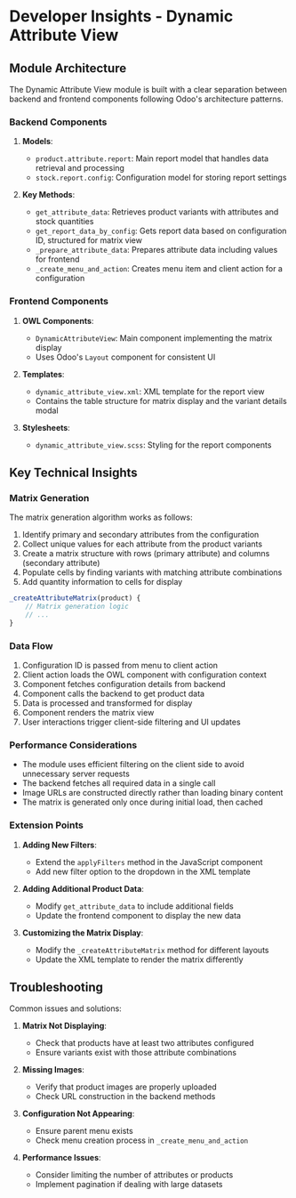 # Developer Insights - Dynamic Attribute View

## Module Architecture

The Dynamic Attribute View module is built with a clear separation between backend and frontend components following Odoo's architecture patterns.

### Backend Components

1. **Models**:
   - `product.attribute.report`: Main report model that handles data retrieval and processing
   - `stock.report.config`: Configuration model for storing report settings

2. **Key Methods**:
   - `get_attribute_data`: Retrieves product variants with attributes and stock quantities
   - `get_report_data_by_config`: Gets report data based on configuration ID, structured for matrix view
   - `_prepare_attribute_data`: Prepares attribute data including values for frontend
   - `_create_menu_and_action`: Creates menu item and client action for a configuration

### Frontend Components

1. **OWL Components**:
   - `DynamicAttributeView`: Main component implementing the matrix display
   - Uses Odoo's `Layout` component for consistent UI

2. **Templates**:
   - `dynamic_attribute_view.xml`: XML template for the report view
   - Contains the table structure for matrix display and the variant details modal

3. **Stylesheets**:
   - `dynamic_attribute_view.scss`: Styling for the report components

## Key Technical Insights

### Matrix Generation

The matrix generation algorithm works as follows:
1. Identify primary and secondary attributes from the configuration
2. Collect unique values for each attribute from the product variants
3. Create a matrix structure with rows (primary attribute) and columns (secondary attribute)
4. Populate cells by finding variants with matching attribute combinations
5. Add quantity information to cells for display

```javascript
_createAttributeMatrix(product) {
    // Matrix generation logic
    // ...
}
```

### Data Flow

1. Configuration ID is passed from menu to client action
2. Client action loads the OWL component with configuration context
3. Component fetches configuration details from backend
4. Component calls the backend to get product data
5. Data is processed and transformed for display
6. Component renders the matrix view
7. User interactions trigger client-side filtering and UI updates

### Performance Considerations

- The module uses efficient filtering on the client side to avoid unnecessary server requests
- The backend fetches all required data in a single call
- Image URLs are constructed directly rather than loading binary content
- The matrix is generated only once during initial load, then cached

### Extension Points

1. **Adding New Filters**:
   - Extend the `applyFilters` method in the JavaScript component
   - Add new filter option to the dropdown in the XML template

2. **Adding Additional Product Data**:
   - Modify `get_attribute_data` to include additional fields
   - Update the frontend component to display the new data

3. **Customizing the Matrix Display**:
   - Modify the `_createAttributeMatrix` method for different layouts
   - Update the XML template to render the matrix differently

## Troubleshooting

Common issues and solutions:

1. **Matrix Not Displaying**:
   - Check that products have at least two attributes configured
   - Ensure variants exist with those attribute combinations

2. **Missing Images**:
   - Verify that product images are properly uploaded
   - Check URL construction in the backend methods

3. **Configuration Not Appearing**:
   - Ensure parent menu exists
   - Check menu creation process in `_create_menu_and_action`

4. **Performance Issues**:
   - Consider limiting the number of attributes or products
   - Implement pagination if dealing with large datasets 